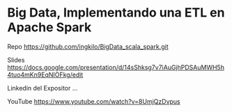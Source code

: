 # Big Data, Implementando una ETL en Apache Spark

Repo
https://github.com/ingkilo/BigData_scala_spark.git

Slides
https://docs.google.com/presentation/d/14sShksg7v7iAuGjhPDSAuMWH5h4tuo4mKn9EqNIOFkg/edit

Linkedin del Expositor
...

YouTube
https://www.youtube.com/watch?v=8UmjQzDvpus

